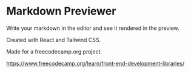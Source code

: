 # Markdown Previewer

Write your markdown in the editor and see it rendered in the preview.

Created with React and Tailwind CSS.

Made for a freecodecamp.org project.

https://www.freecodecamp.org/learn/front-end-development-libraries/

